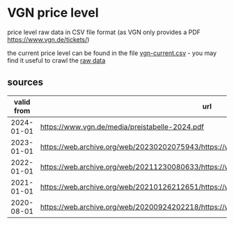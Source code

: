 # VGN price level
price level raw data in CSV file format (as VGN only provides a PDF https://www.vgn.de/tickets/)

the current price level can be found in the file [vgn-current.csv](vgn-current.csv) - you may find it useful to crawl the [raw data](https://raw.githubusercontent.com/gpunktschmitz/vgn-price-level/main/vgn-current.csv)

## sources

| valid from | url                                                                                          |
| ---------- | -------------------------------------------------------------------------------------------- |
| 2024-01-01 | https://www.vgn.de/media/preistabelle-2024.pdf                                               |
| 2023-01-01 | https://web.archive.org/web/20230202075943/https://www.vgn.de/media/preistabelle-2023.pdf    |
| 2022-01-01 | https://web.archive.org/web/20211230080633/https://www.vgn.de/media/preistabelle-2022.pdf    |
| 2021-01-01 | https://web.archive.org/web/20210126212651/https://www.vgn.de/media/preistabelle-2021.pdf/   |
| 2020-08-01 | https://web.archive.org/web/20200924202218/https://www.vgn.de/media/tarifinfo_gesamtraum.pdf |
